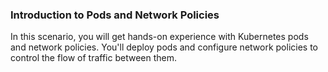 
### Introduction to Pods and Network Policies

In this scenario, you will get hands-on experience with Kubernetes pods and network policies. You'll deploy pods and configure network policies to control the flow of traffic between them.
